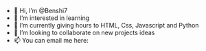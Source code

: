 - 👋 Hi, I’m @Benshi7
- 👀 I’m interested in learning
- 🌱 I’m currently giving hours to HTML, Css, Javascript and Python
- 💞️ I’m looking to collaborate on new projects ideas
- 📫 You can email me here: 

<!---
Benshi7/Benshi7 is a ✨ special ✨ repository because its `README.md` (this file) appears on your GitHub profile.
You can click the Preview link to take a look at your changes.
--->
